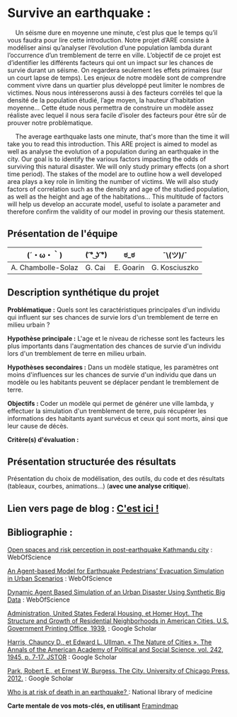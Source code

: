 # Survive an earthquake :

&emsp; Un séisme dure en moyenne une minute, c’est plus que le temps qu’il vous faudra pour lire cette introduction. Notre projet d’ARE consiste à modéliser ainsi qu’analyser l’évolution d’une population lambda durant l’occurrence d’un tremblement de terre en ville. L’objectif de ce projet est d’identifier les différents facteurs qui ont un impact sur les chances de survie durant un séisme. On regardera seulement les effets primaires (sur un court lapse de temps). Les enjeux de notre modèle sont de comprendre comment vivre dans un quartier plus développé peut limiter le nombres de victimes. Nous nous intéresserons aussi à des facteurs corrélés tel que la densité de la population étudié, l’age moyen, la hauteur d’habitation moyenne… Cette étude nous permettra de construire un modèle assez réaliste avec lequel il nous sera facile d’isoler des facteurs pour être sûr de prouver notre problèmatique.

&emsp; The average earthquake lasts one minute, that's more than the time it will take you to read this introduction. This ARE project is aimed to model as well as analyse the evolution of a population during an earthquake in the city. Our goal is to identify the various factors impacting the odds of surviving this natural disaster. We will only study primary effects (on a short time period). The stakes of the model are to outline how a well developed area plays a key role in limiting the number of victims. We will also study factors of correlation such as the density and age of the studied population, as well as the height and age of the habitations... This multitude of factors will help us develop an accurate model, useful to isolate a parameter and therefore confirm the validity of our model in proving our thesis statement.

## Présentation de l'équipe

|(´・ω・｀)| ( ͡° ͜ʖ ͡°) | ಠ_ಠ | ¯\\__(ツ)__/¯ |
|-----|--|--|--|
| A. Chambolle-Solaz| G. Cai | E. Goarin  | G. Kosciuszko  |


## Description synthétique du projet

**Problématique :** Quels sont les caractéristiques principales d'un individu qui influent sur ses chances de survie lors d'un tremblement de terre en milieu urbain ? 

**Hypothèse principale :** L'age et le niveau de richesse sont les facteurs les plus importants dans l'augmentation des chances de survie d'un individu lors d'un tremblement de terre en milieu urbain.

**Hypothèses secondaires :** Dans un modèle statique, les paramètres ont moins d'influences sur les chances de survie d'un individu que dans un modèle ou les habitants peuvent se déplacer pendant le tremblement de terre.

**Objectifs :** Coder un modèle qui permet de générer une ville lambda, y effectuer la simulation d'un tremblement de terre, puis récupérer les informations des habitants ayant survécus et ceux qui sont morts, ainsi que leur cause de décès.

**Critère(s) d'évaluation :**

## Présentation structurée des résultats

Présentation du choix de modélisation, des outils, du code et des résultats (tableaux, courbes, animations...) (**avec une analyse critique**).

## Lien vers page de blog : [C'est ici !](https://github.com/are-dynamic-2022-g3/Survive-an-earthquake/blob/main/blog.md)

## Bibliographie :

[Open spaces and risk perception in post-earthquake Kathmandu city](https://www.sciencedirect.com/science/article/pii/S0143622817310639#tbl3) : WebOfScience

[An Agent-based Model for Earthquake Pedestrians’ Evacuation Simulation in Urban Scenarios](https://www.sciencedirect.com/science/article/pii/S2352146514000866?via%3Dihub) : WebOfScience

[Dynamic Agent Based Simulation of an Urban Disaster Using Synthetic Big Data](https://pluto.huji.ac.il/%7Emsdfels/wpapers/Big%20Data%20Dynamic%20AB%20simulation.pdf) : WebOfScience

[Administration, United States Federal Housing, et Homer Hoyt. The Structure and Growth of Residential Neighborhoods in American Cities. U.S. Government Printing Office, 1939.](https://books.google.fr/books?hl=fr&lr=&id=VtjZdGSOWhgC&oi=fnd&pg=PR1&dq=The+Structure+and+Growth+of+Residential+Neighborhoods+in+American+Cities+Washington+pdf&ots=QY2xJNzBsQ&sig=DRQAgnvcItzTXifIIga2m0HOV1o#v=onepage&q&f=false) : Google Scholar


[Harris, Chauncy D., et Edward L. Ullman. « The Nature of Cities ». The Annals of the American Academy of Political and Social Science, vol. 242, 1945, p. 7‑17. JSTOR](https://www.jstor.org/stable/1026055) : Google Scholar


[Park, Robert E., et Ernest W. Burgess. The City. University of Chicago Press, 2012.](https://shora.tabriz.ir/Uploads/83/cms/user/File/657/E_Book/Urban%20Studies/park%20burgess%20the%20city.pdf) : Google Scholar

[Who is at risk of death in an earthquake? ](https://pubmed.ncbi.nlm.nih.gov/15383413/) : National library of medicine

**Carte mentale de vos mots-clés, en utilisant** <a href="https://framindmap.org/mindmaps/index.html">Framindmap </a> 
